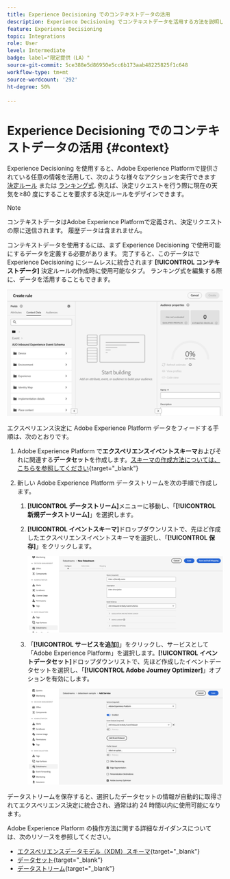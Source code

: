 ```yaml
---
title: Experience Decisioning でのコンテキストデータの活用
description: Experience Decisioning でコンテキストデータを活用する方法を説明します
feature: Experience Decisioning
topic: Integrations
role: User
level: Intermediate
badge: label="限定提供（LA）"
source-git-commit: 5ce388e5d86950e5cc6b173aab48225825f1c648
workflow-type: tm+mt
source-wordcount: '292'
ht-degree: 50%

---
```


# Experience Decisioning でのコンテキストデータの活用 {#context}

Experience Decisioning を使用すると、Adobe Experience Platformで提供されている任意の情報を活用して、次のような様々なアクションを実行できます [決定ルール](rules.md) または [ランキング式](ranking.md). 例えば、決定リクエストを行う際に現在の天気を≥80 度にすることを要求する決定ルールをデザインできます。

>[!NOTE]
>
>コンテキストデータはAdobe Experience Platformで定義され、決定リクエストの際に送信されます。 履歴データは含まれません。

コンテキストデータを使用するには、まず Experience Decisioning で使用可能にするデータを定義する必要があります。 完了すると、このデータはで Experience Decisioning にシームレスに統合されます **[!UICONTROL コンテキストデータ]** 決定ルールの作成時に使用可能なタブ。 ランキング式を編集する際に、データを活用することもできます。

![](assets/decision-rules-context.png)

エクスペリエンス決定に Adobe Experience Platform データをフィードする手順は、次のとおりです。

1. Adobe Experience Platform で&#x200B;**エクスペリエンスイベントスキーマ**&#x200B;およびそれに関連する&#x200B;**データセット**&#x200B;を作成します。[スキーマの作成方法については、こちらを参照してください](https://experienceleague.adobe.com/ja/docs/experience-platform/xdm/ui/resources/schemas){target="_blank"}

1. 新しい Adobe Experience Platform データストリームを次の手順で作成します。

   1. **[!UICONTROL データストリーム]**&#x200B;メニューに移動し、「**[!UICONTROL 新規データストリーム]**」を選択します。

   1. **[!UICONTROL イベントスキーマ]**&#x200B;ドロップダウンリストで、先ほど作成したエクスペリエンスイベントスキーマを選択し、「**[!UICONTROL 保存]**」をクリックします。

      ![](assets/decision-rule-context-datastream.png)

   1. 「**[!UICONTROL サービスを追加]**」をクリックし、サービスとして「Adobe Experience Platform」を選択します。**[!UICONTROL イベントデータセット]**&#x200B;ドロップダウンリストで、先ほど作成したイベントデータセットを選択し、「**[!UICONTROL Adobe Journey Optimizer]**」オプションを有効にします。

      ![](assets/decision-rules-context-datastream-service.png)

データストリームを保存すると、選択したデータセットの情報が自動的に取得されてエクスペリエンス決定に統合され、通常は約 24 時間以内に使用可能になります。

Adobe Experience Platform の操作方法に関する詳細なガイダンスについては、次のリソースを参照してください。

* [エクスペリエンスデータモデル（XDM）スキーマ](https://experienceleague.adobe.com/ja/docs/experience-platform/xdm/schema/composition){target="_blank"}
* [データセット](https://experienceleague.adobe.com/ja/docs/experience-platform/catalog/datasets/overview){target="_blank"}
* [データストリーム](https://experienceleague.adobe.com/ja/docs/experience-platform/datastreams/overview){target="_blank"}
